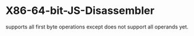 X86-64-bit-JS-Disassembler
==========================

supports all first byte operations except does not support all operands yet.
